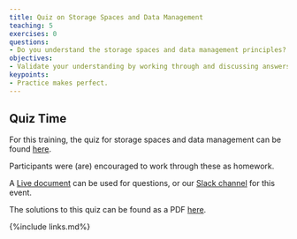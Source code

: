 ```yaml
---
title: Quiz on Storage Spaces and Data Management  
teaching: 5  
exercises: 0  
questions:  
- Do you understand the storage spaces and data management principles?  
objectives:  
- Validate your understanding by working through and discussing answers to several questions.  
keypoints:
- Practice makes perfect.  
---
```


## Quiz Time

For this training, the quiz for storage spaces and data management can be found [here][quiz202112].

Participants were (are) encouraged to work through these as homework.

A [Live document][live-doc-tutorial1] can be used for questions, or our [Slack channel][slack-computing-training-dec2021] for this event.

The solutions to this quiz can be found as a PDF [here][quiz202112solutions].


<!--
The questions will be available on Indico at 10:35AM CST. Refresh the [timetable][indico-timetable] and you will see the slideshow.

Discuss solutions to each of the questions. Consider using Software Carpentry's [Etherpad][sc-etherpad] for shared dialog.
-->

<!--
## Session Video

<center>
<iframe width="560" height="315" src="https://www.youtube.com/embed/U_Ws8st1fQY" title="DUNE Computing Tutorial May 2021 Quiz on storage systems and data management" frameborder="0" allow="accelerometer; autoplay; clipboard-write; encrypted-media; gyroscope; picture-in-picture" allowfullscreen></iframe>
</center>-->


<!--[indico-timetable]: https://indico.fnal.gov/event/48756/timetable/#all-->
[sc-etherpad]: https://pad.carpentries.org/
[quiz202112]: https://indico.fnal.gov/event/51991/contributions/229324/attachments/150209/193665/Quiz_storage_spaces_and_data_management.pdf
[quiz202112solutions]: https://indico.fnal.gov/event/51991/contributions/229324/attachments/150209/193671/Solution_Quiz_storage_spaces_and_data_management.pdf  
[slack-computing-training-dec2021]: https://dunescience.slack.com/archives/C02QCE2NCGL  
[live-doc-tutorial1]: https://docs.google.com/document/d/12CjFzfyZ-cbrI0AaD-cwgGcrfW14QKCPaiMfKnQyDC8/edit?usp=sharing  

{%include links.md%} 
